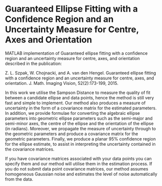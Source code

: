 # Guaranteed Ellipse Fitting with a Confidence Region and an Uncertainty Measure for Centre, Axes and Orientation
MATLAB implementation of Guaranteed ellipse fitting with a confidence region and an uncertainty measure for centre, axes, and orientation described in the publication:

Z. L. Szpak, W. Chojnacki, and A. van den Hengel. 
Guaranteed ellipse fitting with a confidence region and an uncertainty measure for centre, axes, and orientation. 
J. Math. Imaging Vision, 52(2):173-199, 2015. 

In this work we utilise the Sampson Distance to measure the quality of fit between a candidate ellipse and data points, hence the method is still very fast and simple to implement. Our method also produces a measure of uncertainty in the form of a covariance matrix for the estimated parameters. In addition, we provide formulae for converting the algebraic ellipse parameters into geometric ellipse parameters such as the semi-major and semi-minor axes, the centre of the ellipse and the orientation of the ellipse (in radians). Moreover, we propagate the measure of uncertainty through to the geometric parameters and produce a covariance matrix for the geometric parameters. Finally, we produce a planar 95% confidence region for the ellipse estimate, to assist in interpreting the uncertainty contained in the covariance matrices. 

If you have covariance matrices associated with your data points you can specify them and our method will utilise them in the estimation process. If you do not submit data point covariance matrices, our method assumes homogeneous Gaussian noise and estimates the level of noise automatically from the data.
